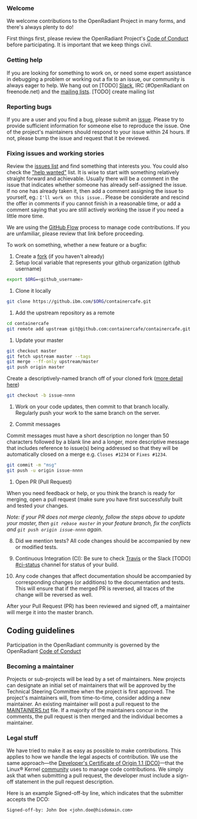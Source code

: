 ### Welcome

We welcome contributions to the OpenRadiant Project in many forms, and there's always plenty to do!

First things first, please review the OpenRadiant Project's [Code of Conduct](CONDUCT.md) before participating. It is important that we keep things civil.

### Getting help
If you are looking for something to work on, or need some expert assistance in debugging a problem or working out a fix to an issue, our community is always eager to help. We hang out on \[TODO] [Slack](https://OpenRadiant.slack.com/), IRC (#OpenRadiant on freenode.net) and the [mailing lists](http://example.com/). \[TODO] create mailing list

### Reporting bugs
If you are a user and you find a bug, please submit an [issue](https://github.com/ORG/REPO/issues). Please try to provide sufficient information for someone else to reproduce the issue. One of the project's maintainers should respond to your issue within 24 hours. If not, please bump the issue and request that it be reviewed.

### Fixing issues and working stories
Review the [issues list](https://github.ibm.com/alchemy-containers/openradiant/issues) and find something that interests you. You could also check the ["help wanted"](https://github.ibm.com/alchemy-containers/openradiant/issues?q=is%3Aissue+is%3Aopen+label%3A%22help+wanted%22) list. It is wise to start with something relatively straight forward and achievable. Usually there will be a comment in the issue that indicates whether someone has already self-assigned the issue. If no one has already taken it, then add a comment assigning the issue to yourself, eg.: ```I'll work on this issue.```. Please be considerate and rescind the offer in comments if you cannot finish in a reasonable time, or add a comment saying that you are still actively working the issue if you need a little more time.

We are using the [GitHub Flow](https://guides.github.com/introduction/flow/) process to manage code contributions. If you are unfamiliar, please review that link before proceeding.

To work on something, whether a new feature or a bugfix:
  1. Create a [fork](https://help.github.com/articles/fork-a-repo/) (if you haven't already)
  1. Setup local variable that represents your github organization (github username)

  ```bash
  export $ORG=<github_username>
  ```
  1. Clone it locally

  ```bash
  git clone https://github.ibm.com/$ORG/containercafe.git
  ```
  1. Add the upstream repository as a remote

  ```bash
  cd containercafe
  git remote add upstream git@github.com:containercafe/containercafe.git
  ```
  1. Update your master

  ```bash
  git checkout master
  git fetch upstream master --tags
  git merge --ff-only upstream/master
  git push origin master
  ```

  Create a descriptively-named branch off of your cloned fork ([more detail here](https://help.github.com/articles/syncing-a-fork/))

  ```bash
  git checkout -b issue-nnnn
  ```
  1. Work on your code updates, then commit to that branch locally. Regularly push
  your work to the same branch on the server.

  1. Commit messages

  Commit messages must have a short description no longer than 50 characters
  followed by a blank line and a longer, more descriptive message that includes
  reference to issue(s) being addressed so that they will be automatically
  closed on a merge e.g. ```Closes #1234``` or ```Fixes #1234```.

  ```bash
  git commit -m "msg"
  git push -u origin issue-nnnn
  ```

  1. Open PR (Pull Request)

  When you need feedback or help, or you think the branch is ready for merging,
  open a pull request (make sure you have first successfully built and tested
  your changes.

   _Note: if your PR does not merge cleanly, follow the steps above to update
   your master, then ```git rebase master``` in your feature branch, fix the conflicts
   and ```git push origin issue-nnnn``` again_.

  8. Did we mention tests? All code changes should be accompanied by new or modified tests.

  9. Continuous Integration (CI): Be sure to check [Travis](https://travis-ci.org/) or the Slack \[TODO] [#ci-status](https://containercafe.slack.com/messages/ci-status) channel for status of your build.

  10. Any code changes that affect documentation should be accompanied by corresponding changes (or additions) to the documentation and tests. This will ensure that if the merged PR is reversed, all traces of the change will be reversed as well.

After your Pull Request (PR) has been reviewed and signed off, a maintainer will merge it into the master branch.

## Coding guidelines
Participation in the OpenRadiant community is governed by the OpenRadiant [Code of Conduct](CONDUCT.md)

### Becoming a maintainer
Projects or sub-projects will be lead by a set of maintainers. New projects can designate an initial set of maintainers that will be approved by the Technical Steering Committee when the project is first approved. The project's maintainers will, from time-to-time, consider adding a new maintainer. An existing maintainer will post a pull request to the [MAINTAINERS.txt](MAINTAINERS.txt) file. If a majority of the maintainers concur in the comments, the pull request is then merged and the individual becomes a maintainer.

### Legal stuff
We have tried to make it as easy as possible to make contributions. This applies to how we handle the legal aspects of contribution. We use the same approach&mdash;the [Developer's Certificate of Origin 1.1 (DCO)](DCO1.1.txt)&mdash;that the Linux&reg; Kernel [community](http://elinux.org/Developer_Certificate_Of_Origin) uses to manage code contributions.
We simply ask that when submitting a pull request, the developer must include a sign-off statement in the pull request description.

Here is an example Signed-off-by line, which indicates that the submitter accepts the DCO:

```
Signed-off-by: John Doe <john.doe@hisdomain.com>
```
